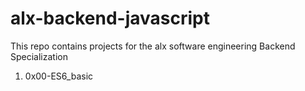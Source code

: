 # alx-backend-javascript
This repo contains projects for the alx software engineering Backend Specialization

1. 0x00-ES6_basic